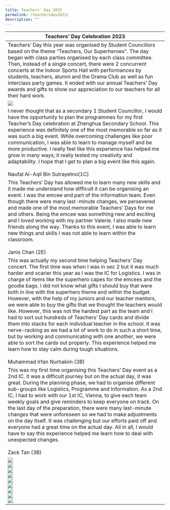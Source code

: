 ```yaml
---
title: Teachers' Day 2023
permalink: /teachersday2023/
description: ""
---
```

|Teachers' Day Celebration  2023|
|--|
|Teachers’ Day this year was organised by Student Councillors based on the theme “Teachers, Our Superheroes”. The day began with class parties organised by each class committee. Then, instead of a single concert, there were 2 concurrent concerts at the Indoor Sports Hall with performances by students, teachers, alumni and the Drama Club as well as fun interclass party games. It ended with our annual Teachers’ Day awards and gifts to show our appreciation to our teachers for all their hard work.
![](/images/td2302.jpeg)|
|I never thought that as a secondary 1 Student Councillor, I would have the opportunity to plan the programmes for my first Teacher’s Day celebration at Zhenghua Secondary School. This experience was definitely one of the most memorable so far as it was such a big event. While overcoming challenges like poor communication, I was able to learn to manage myself and be more productive. I really feel like this experience has helped me grow in many ways; it really tested my creativity and adaptability. I hope that I get to plan a big event like this again.<br><br>Naufal Al-Aqil Bin Sutrayetno(1C)|
|This Teachers’ Day has allowed me to learn many new skills and it made me understand how difficult it can be organising an event. I was the emcee and part of the information team. Even though there were many last-minute changes, we persevered and made one of the most memorable Teachers’ Days for me and others. Being the emcee was something new and exciting and I loved working with my partner Valerie. I also made new friends along the way. Thanks to this event, I was able to learn new things and skills I was not able to learn within the classroom.<br><br>Janis Chan (2E) |
|This was actually my second time helping Teachers’ Day concert. The first time was when I was in sec 2 but it was much harder and scarier this year as I was the IC for Logistics. I was in charge of items like the superhero capes for the emcees and the goodie bags. I did not know what gifts I should buy that were both in line with the superhero theme and within the budget. However, with the help of my juniors and our teacher mentors, we were able to buy the gifts that we thought the teachers would like. However, this was not the hardest part as the team and I had to sort out hundreds of Teachers’ Day cards and divide them into stacks for each individual teacher in the school. It was nerve-racking as we had a lot of work to do in such a short time, but by working and communicating with one another, we were able to sort the cards out properly. This experience helped me learn how to stay calm during tough situations.<br><br>Muhammad Irfan Nurhakim (3B)|
|This was my first time organising this Teachers’ Day event as a 2nd IC. It was a difficult journey but on the actual day, it was great. During the planning phase, we had to organise different sub-groups like Logistics, Programme and Information. As a 2nd IC, I had to work with our 1st IC, Vienna, to give each team weekly goals and give reminders to keep everyone on track. On the last day of the preparation, there were many last-minute changes that were unforeseen so we had to make adjustments on the day itself. It was challenging but our efforts paid off and everyone had a great time on the actual day. All in all, I would have to say this experience helped me learn how to deal with unexpected changes.<br><br>Zack Tan (3B)|
|![](/images/td2301.jpeg)<br>![](/images/td2303.jpeg)<br>![](/images/td2304.jpeg)<br>![](/images/td2305.jpeg)<br>![](/images/td2306.jpeg)<br>![](/images/td2307.jpeg)<br>![](/images/td2308.jpeg)<br>![](/images/td2309.jpeg)<br>![](/images/td2310.jpeg)<br>|